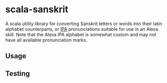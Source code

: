 # scala-sanskrit

A scala utility library for converting Sanskrit letters or words into their latin alphabet counterparts, or 
[IPA](https://developer.amazon.com/docs/custom-skills/speech-synthesis-markup-language-ssml-reference.html) 
pronunciations suitable for use in an Alexa skill. Note that the Alexa IPA alphabet is somewhat custom
and may not have all available pronunciation marks.

## Usage

## Testing

